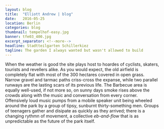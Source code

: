 ```yaml
---
layout: blog
title:  "Elliott Andrew | blog"
date:   2016-05-25
location: Berlin
categories: blog
thumbnail: tempelhof-easy.jpg
banner: tfe03_400.jpg
excerpt_separator: <!--more-->
headline: Stadtteilgarten Schillerkiez
tagline: The garden I always wanted but wasn't allowed to build
---
```


When the weather is good the site plays host to hoardes of cyclists, skaters, tourists and revellers alike. As you would expect, the old airfield is completely flat with most of the 300 hectares covered in open grass. <!--more--> Narrow gravel and tarmac paths criss-cross the expanse, while two parallel runways are the lasting scars of its previous life. The Barbecue area is equally well-used, if not more so, on sunny days smoke rises above the crowds along with the music and conversation from every corner. Offensively loud music pumps from a mobile speaker unit being wheeled around the park by a group of tipsy, sunburnt thirty-something men. Groups of teenagers gather and disipate as quickly as they arrived; there is a changing rythmn of movement, a collective *eb-and-flow* that is as unpredictable as the future of the park itself.
